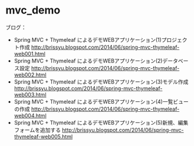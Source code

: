 mvc_demo
========

ブログ：
* Spring MVC + Thymeleaf によるデモWEBアプリケーション(1)プロジェクト作成 http://brissyu.blogspot.com/2014/06/spring-mvc-thymeleaf-web001.html
* Spring MVC + Thymeleaf によるデモWEBアプリケーション(2)データベース設定  http://brissyu.blogspot.com/2014/06/spring-mvc-thymeleaf-web002.html
* Spring MVC + Thymeleaf によるデモWEBアプリケーション(3)モデル作成  http://brissyu.blogspot.com/2014/06/spring-mvc-thymeleaf-web003.html
* Spring MVC + Thymeleaf によるデモWEBアプリケーション(4)一覧ビューの作成  http://brissyu.blogspot.com/2014/06/spring-mvc-thymeleaf-web004.html
* Spring MVC + Thymeleaf によるデモWEBアプリケーション(5)新規、編集フォームを追加する  http://brissyu.blogspot.com/2014/06/spring-mvc-thymeleaf-web005.html
